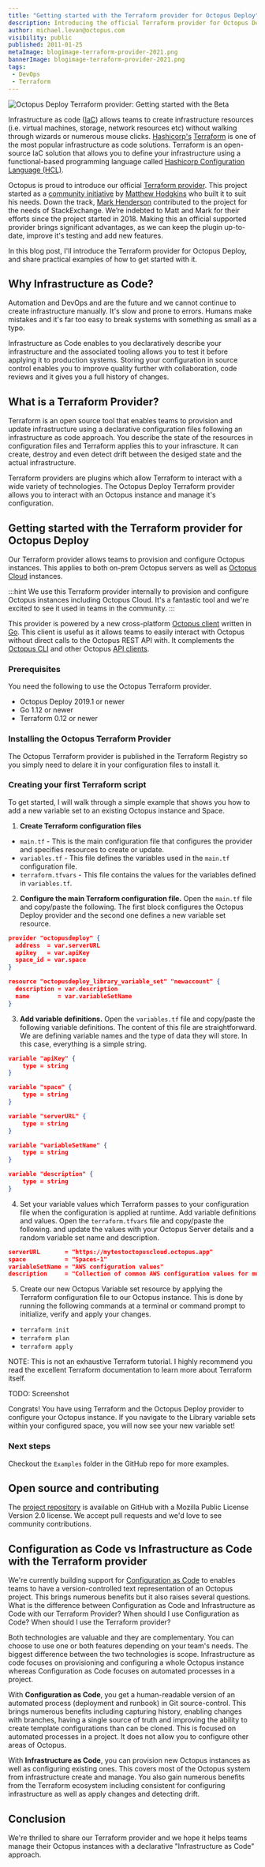 ```yaml
---
title: "Getting started with the Terraform provider for Octopus Deploy"
description: Introducing the official Terraform provider for Octopus Deploy. Learn how to use it to manage Octopus instances with Terraform.
author: michael.levan@octopus.com
visibility: public
published: 2011-01-25
metaImage: blogimage-terraform-provider-2021.png
bannerImage: blogimage-terraform-provider-2021.png
tags:
 - DevOps
 - Terraform
---
```


![Octopus Deploy Terraform provider: Getting started with the Beta](blogimage-terraform-provider-2021.png)

Infrastructure as code ([IaC](https://searchitoperations.techtarget.com/definition/Infrastructure-as-Code-IAC#:~:text=Infrastructure%20as%20code%2C%20also%20referred,hardware%20devices%20and%20operating%20systems.)) allows teams to create infrastructure resources (i.e. virtual machines, storage, network resources etc) without walking through wizards or numerous mouse clicks. [Hashicorp's](https://www.hashicorp.com) [Terraform](https://www.terraform.io) is one of the most popular infrastructure as code solutions. Terraform is an open-source IaC solution that allows you to define your infrastructure using a functional-based programming language called [Hashicorp Configuration Language (HCL)](https://github.com/hashicorp/hcl). 

Octopus is proud to introduce our official [Terraform provider](https://github.com/OctopusDeploy/terraform-provider-octopusdeploy). This project started as a [community initiative](https://github.com/MattHodge/terraform-provider-octopusdeploy) by [Matthew Hodgkins](https://github.com/MattHodge/) who built it to suit his needs. Down the track, [Mark Henderson](https://github.com/mhenderson-so) contributed to the project for the needs of StackExchange. We’re indebted to Matt and Mark for their efforts since the project started in 2018. Making this an official supported provider brings significant advantages, as we can keep the plugin up-to-date, improve it's testing and add new features.

In this blog post, I'll introduce the Terraform provider for Octopus Deploy, and share practical examples of how to get started with it. 

## Why Infrastructure as Code?

Automation and DevOps and are the future and we cannot continue to create infrastructure manually. It's slow and prone to errors. Humans make mistakes and it's far too easy to break systems with something as small as a typo.

Infrastructure as Code enables to you declaratively describe your infrastructure and the associated tooling allows you to test it before applying it to production systems. Storing your configuration in source control enables you to improve quality further with collaboration, code reviews and it gives you a full history of changes. 

## What is a Terraform Provider? 

Terraform is an open source tool that enables teams to provision and update infrastructure using a declarative configuration files following an infrastructure as code approach. You describe the state of the resources in configuration files and Terraform applies this to your infrascture. It can create, destroy and even detect drift between the desiged state and the actual infrastructure. 

Terraform providers are plugins which allow Terraform to interact with a wide variety of technologies. The Octopus Deploy Terraform provider allows you to interact with an Octopus instance and manage it's configuration.

## Getting started with the Terraform provider for Octopus Deploy

Our Terraform provider allows teams to provision and configure Octopus instances. This applies to both on-prem Octopus servers as well as [Octopus Cloud](https://octopus.com/pricing/cloud) instances. 

:::hint
We use this Terraform provider internally to provision and configure Octopus instances including Octopus Cloud. It's a fantastic tool and we're excited to see it used in teams in the community.
:::

This provider is powered by a new cross-platform [Octopus client](https://github.com/OctopusDeploy/go-octopusdeploy) written in [Go](https://golang.org). This client is useful as it allows teams to easily interact with Octopus without direct calls to the Octopus REST API with. It complements the [Octopus CLI](https://octopus.com/docs/octopus-rest-api/octopus-cli) and other Octopus [API clients](https://octopus.com/docs/octopus-rest-api).

### Prerequisites

You need the following to use the Octopus Terraform provider.

* Octopus Deploy 2019.1 or newer
* Go 1.12 or newer
* Terraform 0.12 or newer

### Installing the Octopus Terraform Provider

The Octopus Terraform provider is published in the Terraform Registry so you simply need to delare it in your configuration files to install it.

### Creating your first Terraform script

To get started, I will walk through a simple example that shows you how to add a new variable set to an existing Octopus instance and Space. 

1. **Create Terraform configuration files**

* `main.tf` - This is the main configuration file that configures the provider and specifies resources to create or update. 
* `variables.tf` - This file defines the variables used in the `main.tf` configuration file.
* `terraform.tfvars` - This file contains the values for the variables defined in `variables.tf`.

2. **Configure the main Terraform configuration file.** Open the `main.tf` file and copy/paste the following. The first block configures the Octopus Deploy provider and the second one defines a new variable set resource. 

``` json
provider "octopusdeploy" {
  address  = var.serverURL
  apikey   = var.apiKey
  space_id = var.space
}

resource "octopusdeploy_library_variable_set" "newaccount" {
  description = var.description
  name        = var.variableSetName
}
```

3. **Add variable definitions.** Open the `variables.tf` file and copy/paste the following variable definitions. The content of this file are straightforward. We are defining variable names and the type of data they will store. In this case, everything is a simple string.

```json
variable "apiKey" {
    type = string
}

variable "space" {
    type = string
}

variable "serverURL" {
    type = string
}

variable "variableSetName" {
    type = string
}

variable "description" {
    type = string
}
```

4. Set your variable values which Terraform passes to your configuration file when the configuration is applied at runtime. Add variable definitions and values. Open the `terraform.tfvars` file and copy/paste the following.  and update the values with your Octopus Server details and a random variable set name and description. 

```json
serverURL       = "https://mytestoctopuscloud.octopus.app"
space           = "Spaces-1"
variableSetName = "AWS configuration values"
description     = "Collection of common AWS configuration values for multiple automated deployment and runbook processes."
```

5. Create our new Octopus Variable set resource by applying the Terraform configuration file to our Octopus instance. This is done by running the following commands at a terminal or command prompt to initialize, verify and apply your changes.

* `terraform init`
* `terraform plan`
* `terraform apply`

NOTE: This is not an exhaustive Terraform tutorial. I highly recommend you read the excellent Terraform documentation to learn more about Terraform itself.

TODO: Screenshot

Congrats! You have using Terraform and the Octopus Deploy provider to configure your Octopus instance. If you navigate to the Library variable sets within your configured space, you will now see your new variable set! 

### Next steps

Checkout the `Examples` folder in the GitHub repo for more examples. 

## Open source and contributing

The [project repository](https://github.com/OctopusDeploy/go-octopusdeploy) is available on GitHub with a Mozilla Public License Version 2.0 license. We accept pull requests and we'd love to see community contributions.

## Configuration as Code vs Infrastructure as Code with the Terraform provider

We're currently building support for [Configuration as Code](https://octopus.com/blog/shaping-config-as-code) to enables teams to have a version-controlled text representation of an Octopus project. This brings numerous benefits but it also raises several questions. What is the difference between Configuration as Code and Infrastructure as Code with our Terraform Provider? When should I use Configuration as Code? When should I use the Terraform provider?

Both technologies are valuable and they are complementary. You can choose to use one or both features depending on your team's needs. The biggest difference between the two technologies is scope. Infrastructure as code focuses on provisioning and configuring a whole Octopus instance whereas Configuration as Code focuses on automated processes in a project.

With **Configuration as Code**, you get a human-readable version of an automated process (deployment and runbook) in Git source-control. This brings numerous benefits including capturing history, enabling changes with branches, having a single source of truth and improving the ability to create template configurations than can be cloned. This is focused on automated processes in a project. It does not allow you to configure other areas of Octopus.

With **Infrastructure as Code**, you can provision new Octopus instances as well as configuring existing ones. This covers most of the Octopus system from infrastructure create and manage. You also gain numerous benefits from the Terraform ecosystem including consistent for configuring infrastructure as well as apply changes and detecting drift.



## Conclusion

We're thrilled to share our Terraform provider and we hope it helps teams manage their Octopus instances with a declarative "Infrastructure as Code" approach. 